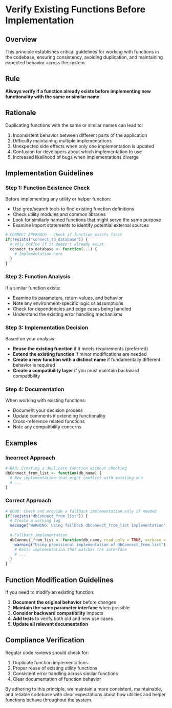 # Verify Existing Functions Before Implementation

## Overview

This principle establishes critical guidelines for working with functions in the codebase, ensuring consistency, avoiding duplication, and maintaining expected behavior across the system.

## Rule

**Always verify if a function already exists before implementing new functionality with the same or similar name.**

## Rationale

Duplicating functions with the same or similar names can lead to:

1. Inconsistent behavior between different parts of the application
2. Difficulty maintaining multiple implementations
3. Unexpected side effects when only one implementation is updated
4. Confusion for developers about which implementation to use
5. Increased likelihood of bugs when implementations diverge

## Implementation Guidelines

### Step 1: Function Existence Check

Before implementing any utility or helper function:

- Use grep/search tools to find existing function definitions
- Check utility modules and common libraries
- Look for similarly named functions that might serve the same purpose
- Examine import statements to identify potential external sources

```r
# CORRECT APPROACH - Check if function exists first
if(!exists("connect_to_database")) {
  # Only define if it doesn't already exist
  connect_to_database <- function(...) {
    # Implementation here
  }
}
```

### Step 2: Function Analysis

If a similar function exists:

- Examine its parameters, return values, and behavior
- Note any environment-specific logic or assumptions
- Check for dependencies and edge cases being handled
- Understand the existing error handling mechanisms

### Step 3: Implementation Decision

Based on your analysis:

- **Reuse the existing function** if it meets requirements (preferred)
- **Extend the existing function** if minor modifications are needed
- **Create a new function with a distinct name** if fundamentally different behavior is required
- **Create a compatibility layer** if you must maintain backward compatibility

### Step 4: Documentation

When working with existing functions:

- Document your decision process
- Update comments if extending functionality
- Cross-reference related functions
- Note any compatibility concerns

## Examples

### Incorrect Approach

```r
# BAD: Creating a duplicate function without checking
dbConnect_from_list <- function(db_name) {
  # New implementation that might conflict with existing one
  # ...
}
```

### Correct Approach

```r
# GOOD: Check and provide a fallback implementation only if needed
if(!exists("dbConnect_from_list")) {
  # Create a warning log
  message("WARNING: Using fallback dbConnect_from_list implementation")
  
  # Fallback implementation
  dbConnect_from_list <- function(db_name, read_only = TRUE, verbose = FALSE) {
    warning("Using provisional implementation of dbConnect_from_list")
    # Basic implementation that matches the interface
    # ...
  }
}
```

## Function Modification Guidelines

If you need to modify an existing function:

1. **Document the original behavior** before changes
2. **Maintain the same parameter interface** when possible
3. **Consider backward compatibility** impacts
4. **Add tests** to verify both old and new use cases
5. **Update all relevant documentation**

## Compliance Verification

Regular code reviews should check for:

1. Duplicate function implementations
2. Proper reuse of existing utility functions
3. Consistent error handling across similar functions
4. Clear documentation of function behavior

By adhering to this principle, we maintain a more consistent, maintainable, and reliable codebase with clear expectations about how utilities and helper functions behave throughout the system.
